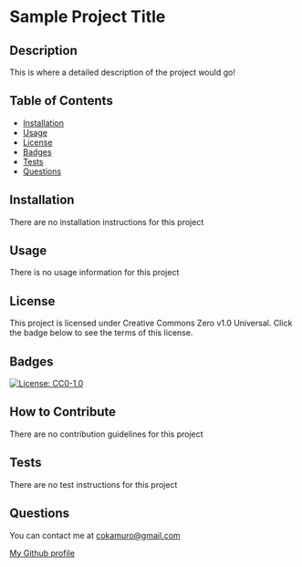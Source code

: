 # Sample Project Title

## Description

This is where a detailed description of the project would go!

## Table of Contents

- [Installation](#installation)
- [Usage](#usage)
- [License](#license)
- [Badges](#badges)
- [Tests](#tests)
- [Questions](#questions)

## Installation

There are no installation instructions for this project

## Usage

There is no usage information for this project

## License

This project is licensed under Creative Commons Zero v1.0 Universal.  Click the badge below to see the terms of this license.

## Badges

[![License: CC0-1.0](https://licensebuttons.net/l/zero/1.0/80x15.png)](http://creativecommons.org/publicdomain/zero/1.0/)

## How to Contribute

There are no contribution guidelines for this project

## Tests

There are no test instructions for this project

## Questions

You can contact me at [cokamuro@gmail.com](mailto:cokamuro@gmail.com)

[My Github profile](https://github.com/cokamuro)